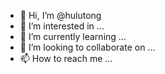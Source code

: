 - 👋 Hi, I’m @hulutong
- 👀 I’m interested in ...
- 🌱 I’m currently learning ...
- 💞️ I’m looking to collaborate on ...
- 📫 How to reach me ...

<!---
hulutong/hulutong is a ✨ special ✨ repository because its `README.md` (this file) appears on your GitHub profile.
You can click the Preview link to take a look at your changes.
--->
